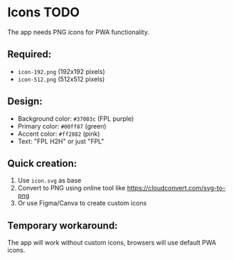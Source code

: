 # Icons TODO

The app needs PNG icons for PWA functionality.

## Required:
- `icon-192.png` (192x192 pixels)
- `icon-512.png` (512x512 pixels)

## Design:
- Background color: `#37003c` (FPL purple)
- Primary color: `#00ff87` (green)
- Accent color: `#ff2882` (pink)
- Text: "FPL H2H" or just "FPL"

## Quick creation:
1. Use `icon.svg` as base
2. Convert to PNG using online tool like https://cloudconvert.com/svg-to-png
3. Or use Figma/Canva to create custom icons

## Temporary workaround:
The app will work without custom icons, browsers will use default PWA icons.
